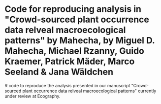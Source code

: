 # Code for reproducing analysis in "Crowd-sourced plant occurrence data relveal macroecological patterns" by Mahecha, by Miguel D. Mahecha, Michael Rzanny, Guido Kraemer, Patrick Mäder, Marco Seeland & Jana Wäldchen

R code to reproduce the analysis presented in our manuscript "Crowd-sourced plant occurrence data relveal macroecological patterns" currently under review at Ecography.


